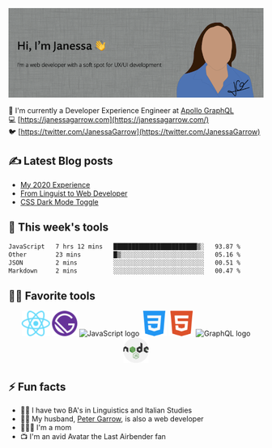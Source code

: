 ![Hi, I'm Janessa! I'm a web developer with a soft spot for UX/UI development](./images/github-readme-banner.png)

🚀 I'm currently a Developer Experience Engineer at [Apollo GraphQL](https://www.apollographql.com/)<br/>
💻 [https://janessagarrow.com](https://janessagarrow.com/)<br/>
🐦 [https://twitter.com/JanessaGarrow](https://twitter.com/JanessaGarrow)

## ✍️ Latest Blog posts 
<!-- BLOG-POST-LIST:START -->
- [My 2020 Experience](https://janessagarrow.com/blog/2020-review/)
- [From Linguist to Web Developer](https://janessagarrow.com/blog/from-linguist-to-web-developer/)
- [CSS Dark Mode Toggle](https://janessagarrow.com/blog/css-dark-mode-toggle/)
<!-- BLOG-POST-LIST:END -->

## 🔨 This week's tools
<!--START_SECTION:waka-->
```text
JavaScript   7 hrs 12 mins   ███████████████████████▒░   93.87 % 
Other        23 mins         █▒░░░░░░░░░░░░░░░░░░░░░░░   05.16 % 
JSON         2 mins          ░░░░░░░░░░░░░░░░░░░░░░░░░   00.51 % 
Markdown     2 mins          ░░░░░░░░░░░░░░░░░░░░░░░░░   00.47 % 
```
<!--END_SECTION:waka-->

## 👩‍💻 Favorite tools

<div align="center">
<img height="50px" src="./images/react-atom.svg" alt="ReactJS logo"/> <img height="50px" src="./images/Gatsby_Monogram.svg" alt="GatsbyJS logo"/> <img height="50px" src="https://upload.wikimedia.org/wikipedia/commons/thumb/6/6a/JavaScript-logo.png/480px-JavaScript-logo.png" alt="JavaScript logo"/> <img height="50px" src="/images/css-3.svg" alt="CSS3 logo"/>
<img height="50px" src="./images/html5.svg" alt="HTML5 logo"/> <img height="50px" src="https://graphql.org/img/logo.svg" alt="GraphQL logo"/> <img height="50px" src="./images/nodejs.svg" alt="NodeJS logo"/>
</div>

## ⚡ Fun facts
- 👩‍🎓 I have two BA's in Linguistics and Italian Studies
- 👨‍💻 My husband, [Peter Garrow](https://petergarrow.com/), is also a web developer
- 👨‍👩‍👧 I'm a mom 
- 📺 I'm an avid Avatar the Last Airbender fan